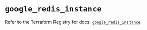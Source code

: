 # `google_redis_instance`

Refer to the Terraform Registry for docs: [`google_redis_instance`](https://registry.terraform.io/providers/hashicorp/google-beta/6.35.0/docs/resources/google_redis_instance).
